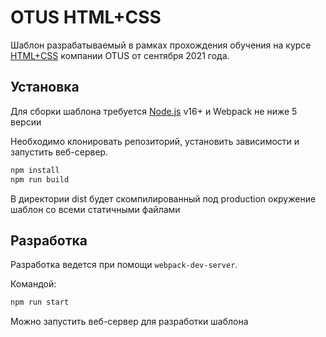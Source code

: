 # OTUS HTML+CSS 

Шаблон разрабатываемый в рамках прохождения обучения на курсе [HTML+CSS](https://otus.ru/lessons/html-css/) компании OTUS от сентября 2021 года.


## Установка

Для сборки шаблона требуется [Node.js](https://nodejs.org/) v16+ и Webpack не ниже 5 версии

Необходимо клонировать репозиторий, установить зависимости и запустить веб-сервер.

```sh
npm install
npm run build
```

В директории dist будет скомпилированный под production окружение шаблон со всеми статичными файлами

## Разработка

Разработка ведется при помощи `webpack-dev-server`.

Командой:

```sh
npm run start
````

Можно запустить веб-сервер для разработки шаблона